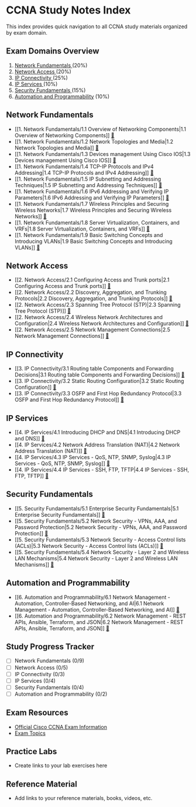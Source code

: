# CCNA Study Notes Index

This index provides quick navigation to all CCNA study materials organized by exam domain.

## Exam Domains Overview

1. [Network Fundamentals          ](#network-fundamentals) (20%)
2. [Network Access                ](#network-access) (20%)
3. [IP Connectivity               ](#ip-connectivity) (25%)
4. [IP Services                   ](#ip-services) (10%)
5. [Security Fundamentals         ](#security-fundamentals) (15%)
6. [Automation and Programmability](#automation-and-programmability) (10%)

## Network Fundamentals

- [[1. Network Fundamentals/1.1 Overview of Networking Components|1.1 Overview of Networking Components]] [📝](./1.%20Network%20Fundamentals/1.1%20Overview%20of%20Networking%20Components.md)
- [[1. Network Fundamentals/1.2 Network Topologies and Media|1.2 Network Topologies and Media]] [📝](./1.%20Network%20Fundamentals/1.2%20Network%20Topologies%20and%20Media.md)
- [[1. Network Fundamentals/1.3 Devices management Using Cisco IOS|1.3 Devices management Using Cisco IOS]] [📝](./1.%20Network%20Fundamentals/1.3%20Devices%20management%20Using%20Cisco%20IOS.md)
- [[1. Network Fundamentals/1.4 TCP-IP Protocols and IPv4 Addressing|1.4 TCP-IP Protocols and IPv4 Addressing]] [📝](./1.%20Network%20Fundamentals/1.4%20TCP-IP%20Protocols%20and%20IPv4%20Addressing.md)
- [[1. Network Fundamentals/1.5 IP Subnetting and Addressing Techniques|1.5 IP Subnetting and Addressing Techniques]] [📝](./1.%20Network%20Fundamentals/1.5%20IP%20Subnetting%20and%20Addressing%20Techniques.md)
- [[1. Network Fundamentals/1.6 IPv6 Addressing and Verifying IP Parameters|1.6 IPv6 Addressing and Verifying IP Parameters]] [📝](./1.%20Network%20Fundamentals/1.6%20IPv6%20Addressing%20and%20Verifying%20IP%20Parameters.md)
- [[1. Network Fundamentals/1.7 Wireless Principles and Securing Wireless Networks|1.7 Wireless Principles and Securing Wireless Networks]] [📝](./1.%20Network%20Fundamentals/1.7%20Wireless%20Principles%20and%20Securing%20Wireless%20Networks.md)
- [[1. Network Fundamentals/1.8 Server Virtualization, Containers, and VRFs|1.8 Server Virtualization, Containers, and VRFs]] [📝](./1.%20Network%20Fundamentals/1.8%20Server%20Virtualization,%20Containers,%20and%20VRFs.md)
- [[1. Network Fundamentals/1.9 Basic Switching Concepts and Introducing VLANs|1.9 Basic Switching Concepts and Introducing VLANs]] [📝](./1.%20Network%20Fundamentals/1.9%20Basic%20Switching%20Concepts%20and%20Introducing%20VLANs.md)

## Network Access

- [[2. Network Access/2.1 Configuring Access and Trunk ports|2.1 Configuring Access and Trunk ports]] [📝](./2.%20Network%20Access/2.1%20Configuring%20Access%20and%20Trunk%20ports.md)
- [[2. Network Access/2.2 Discovery, Aggregation, and Trunking Protocols|2.2 Discovery, Aggregation, and Trunking Protocols]] [📝](./2.%20Network%20Access/2.2%20Discovery,%20Aggregation,%20and%20Trunking%20Protocols.md)
- [[2. Network Access/2.3 Spanning Tree Protocol (STP)|2.3 Spanning Tree Protocol (STP)]] [📝](./2.%20Network%20Access/2.3%20Spanning%20Tree%20Protocol%20(STP).md)
- [[2. Network Access/2.4 Wireless Network Architectures and Configuration|2.4 Wireless Network Architectures and Configuration]] [📝](./2.%20Network%20Access/2.4%20Wireless%20Network%20Architectures%20and%20Configuration.md)
- [[2. Network Access/2.5 Network Management Connections|2.5 Network Management Connections]] [📝](./2.%20Network%20Access/2.5%20Network%20Management%20Connections.md)

## IP Connectivity

- [[3. IP Connectivity/3.1 Routing table Components and Forwarding Decisions|3.1 Routing table Components and Forwarding Decisions]] [📝](./3.%20IP%20Connectivity/3.1%20Routing%20table%20Components%20and%20Forwarding%20Decisions.md)
- [[3. IP Connectivity/3.2 Static Routing Configuration|3.2 Static Routing Configuration]] [📝](./3.%20IP%20Connectivity/3.2%20Static%20Routing%20Configuration.md)
- [[3. IP Connectivity/3.3 OSFP and First Hop Redundancy Protocol|3.3 OSFP and First Hop Redundancy Protocol]] [📝](./3.%20IP%20Connectivity/3.3%20OSFP%20and%20First%20Hop%20Redundancy%20Protocol.md)

## IP Services

- [[4. IP Services/4.1 Introducing DHCP and DNS|4.1 Introducing DHCP and DNS]] [📝](./4.%20IP%20Services/4.1%20Introducing%20DHCP%20and%20DNS.md)
- [[4. IP Services/4.2 Network Address Translation (NAT)|4.2 Network Address Translation (NAT)]] [📝](./4.%20IP%20Services/4.2%20Network%20Address%20Translation%20(NAT).md)
- [[4. IP Services/4.3 IP Services - QoS, NTP, SNMP, Syslog|4.3 IP Services - QoS, NTP, SNMP, Syslog]] [📝](./4.%20IP%20Services/4.3%20IP%20Services%20-%20QoS,%20NTP,%20SNMP,%20Syslog.md)
- [[4. IP Services/4.4 IP Services - SSH, FTP, TFTP|4.4 IP Services - SSH, FTP, TFTP]] [📝](./4.%20IP%20Services/4.4%20IP%20Services%20-%20SSH,%20FTP,%20TFTP.md)

## Security Fundamentals

- [[5. Security Fundamentals/5.1 Enterprise Security Fundamentals|5.1 Enterprise Security Fundamentals]] [📝](./5.%20Security%20Fundamentals/5.1%20Enterprise%20Security%20Fundamentals.md)
- [[5. Security Fundamentals/5.2 Network Security - VPNs, AAA, and Password Protection|5.2 Network Security - VPNs, AAA, and Password Protection]] [📝](./5.%20Security%20Fundamentals/5.2%20Network%20Security%20-%20VPNs,%20AAA,%20and%20Password%20Protection.md)
- [[5. Security Fundamentals/5.3 Network Security - Access Control lists (ACLs)|5.3 Network Security - Access Control lists (ACLs)]] [📝](./5.%20Security%20Fundamentals/5.3%20Network%20Security%20-%20Access%20Control%20lists%20(ACLs).md)
- [[5. Security Fundamentals/5.4 Network Security - Layer 2 and Wireless LAN Mechanisms|5.4 Network Security - Layer 2 and Wireless LAN Mechanisms]] [📝](./5.%20Security%20Fundamentals/5.4%20Network%20Security%20-%20Layer%202%20and%20Wireless%20LAN%20Mechanisms.md)

## Automation and Programmability

- [[6. Automation and Programmability/6.1 Network Management - Automation, Controller-Based Networking, and AI|6.1 Network Management - Automation, Controller-Based Networking, and AI]] [📝](./6.%20Automation%20and%20Programmability/6.1%20Network%20Management%20-%20Automation,%20Controller-Based%20Networking,%20and%20AI.md)
- [[6. Automation and Programmability/6.2 Network Management - REST APIs, Ansible, Terraform, and JSON|6.2 Network Management - REST APIs, Ansible, Terraform, and JSON]] [📝](./6.%20Automation%20and%20Programmability/6.2%20Network%20Management%20-%20REST%20APIs,%20Ansible,%20Terraform,%20and%20JSON.md)

## Study Progress Tracker

- [ ] Network Fundamentals (0/9)
- [ ] Network Access (0/5)
- [ ] IP Connectivity (0/3)
- [ ] IP Services (0/4)
- [ ] Security Fundamentals (0/4)
- [ ] Automation and Programmability (0/2)

## Exam Resources

- [Official Cisco CCNA Exam Information](https://www.cisco.com/c/en/us/training-events/training-certifications/exams/current-list/ccna-200-301.html)
- [Exam Topics](https://learningnetwork.cisco.com/s/ccna-exam-topics)

## Practice Labs

- Create links to your lab exercises here

## Reference Material

- Add links to your reference materials, books, videos, etc.
